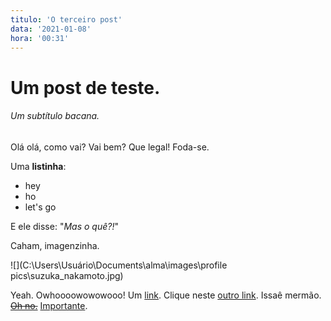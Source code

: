 ```yaml
--- 
titulo: 'O terceiro post' 
data: '2021-01-08' 
hora: '00:31' 
---
```

# Um post de teste. 

###### Um subtítulo bacana.



Olá olá, como vai? Vai bem? Que legal! Foda-se.

Uma **listinha**:

- hey
- ho 
- let's go



E ele disse: "*Mas o quê?!*"

Caham, imagenzinha.

![](C:\Users\Usuário\Documents\alma\images\profile pics\suzuka_nakamoto.jpg)



Yeah. Owhoooowowowooo! Um [link](https://alma-2020.github.io/posts/mais-teste-imagem). Clique neste [outro link](https://alma-2020.github.io/posts/super-anuncio). Issaê mermão. ~~<u>Oh no.</u>~~ <u>Importante</u>.

